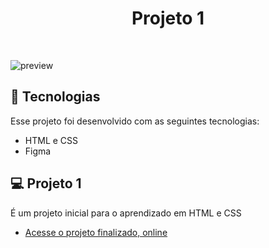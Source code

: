 <h1 align="center"> Projeto 1</h1>

<br>

![preview](https://github.com/jonatanfiuza/projeto1/assets/135143732/bc7baa1b-d967-469b-a0d5-02cbb2207863)


## 🚀 Tecnologias

Esse projeto foi desenvolvido com as seguintes tecnologias:

- HTML e CSS
- Figma

## 💻 Projeto 1

É um projeto inicial para o aprendizado em HTML e CSS

- [Acesse o projeto finalizado, online](https://jonatanfiuza.github.io/projeto1)



